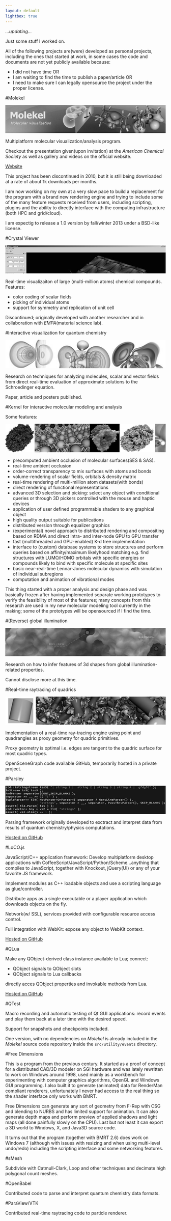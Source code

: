 ```yaml
---
layout: default
lightbox: true
---
```


_...updating..._

Just some stuff I worked on.

All of the following projects are(were) developed as personal projects, including the
ones that started at work, in some cases the code and documents are not yet publicly available
because:

* I did not have time OR
* I am waiting to find the time to publish a paper/article  OR
* I need to make sure I can legally opensource the project under the proper license. 

#Molekel

![](pics/molekel/bannerbw.jpg)

Multiplatform molecular visualization/analysis program.

Checkout the presentation given(upon invitation) at the _American Chemical Society_ as well 
as gallery and videos on the official website.

[Website](http://molekel.cscs.ch)

This project has been discontinued in 2010, but it is still being downloaded at
a rate of about 1k downloads per months.

I am now working on my own at a very slow pace to build a replacement for the program with a
brand new rendering engine and trying to include some of the many feature requests received
from users, including scripting, plugins and the ability to directly interface with the computing infrastructure (both HPC and grid/cloud).

I am expectig to release a 1.0 version by fall/winter 2013 under a BSD-like license.

#Crystal Viewer

![](pics/crystal_viewer/bannerbw.jpg)

Real-time visualizaiton of large (multi-million atoms) chemical compounds.
Features:

* color coding of scalar fields
* picking of individual atoms
* support for symmetry and replication of unit cell 

Discontinued; originally developed with another researcher and in collaboration with 
_EMPA_(material science lab).

#Interactive visualization for quantum chemistry

![](pics/funorbitals/bannerbw.jpg)

Research on techniques for analyzing molecules, scalar and vector fields from direct
real-time evaluation of approximate solutions to the Schroedinger equation.

Paper, article and posters published.

#Kernel for interactive molecular modeling and analysis

Some features:

![](pics/gkernel/bannerbw.jpg)

* precomputed ambient occlusion of molecular surfaces(SES & SAS).
* real-time ambient occlusion 
* order-correct transparency to mix surfaces with atoms and bonds
* volume-rendering of scalar fields, orbitals & density matrix
* real-time rendering of multi-million atom datasets(with bonds)
* direct rendering of functional representations
* advanced 3D selection and picking: select any object with conditional
  queries or through 3D pickers controlled with the mouse and haptic devices 
* application of user defined programmable shaders to any graphical object
* high quality output suitable for publications
* distributed version through equalizer graphics
* (experimental) novel approach to distributed rendering and compositing based on RDMA and
  direct intra- and inter-node GPU to GPU transfer
* fast (multithreaded and GPU-enabled) K-d tree implementation 
* interface to (custom) database systems to store structures and perform queries
  based on affinity/maximum likelyhood matching e.g. find structures
  with LUMO/HOMO orbitals with specific energies or compounds likely to
  bind with specific molecule at specific sites
* basic near-real-time Lennar-Jones molecular dynamics with simulation
  of individual subregions
* computation and animation of vibrational modes  

This thing started with a proper analysis and design phase and was basically
frozen after having implemented separate working prototypes to verify the
feasibility of most of the features; many concepts from this research
are used in my new molecular modeling tool currently in the making; some
of the prototypes will be opensourced if I find the time.

#(Reverse) global illumination

![](pics/rglobal_illum/bannerbw.jpg)

Research on how to infer features of 3d shapes from global illumination-related properties.

Cannot disclose more at this time. 

#Real-time raytracing of quadrics

![](pics/quadrics/bannerbw.jpg)

Implementation of a real-time ray-tracing engine using point and quadrangles
as proxy geometry for quadric primitives. 

Proxy geometry is optimal i.e. edges are tangent to the quadric surface
for most quadric types.

OpenSceneGraph code available GitHub, temporarily hosted in a private project.

#Parsley

![](pics/parsley/bannerbw.jpg)

Parsing framework originally developed to exctract and interpret data from results
of quantum chemistry/physics computations.

[Hosted on GitHub](http://github.com/candycode/parsley)

#LoCO.js

JavaScript/C++ application framework: Develop multiplatform desktop applications
with CoffeeScript/JavaScript/Python/Scheme...anything that compiles to
JavaScript, together with Knockout, jQuery(UI) or any of your favorite JS framework.

Implement modules as C++ loadable objects and use a scripting language as glue/controller.

Distribute apps as a single executable or a player application which downloads
objects on the fly.

Network(w/ SSL), services provided with configurable resource access control.

Full integration with WebKit: expose any object to WebKit context.

[Hosted on GitHub](http://locojs.net)

#QLua

Make any QObject-derived class instance available to Lua; connect:

* QObject signals to QObject slots
* QObject signals to Lua callbacks

directly acces QObject properties and invokable methods from Lua.

[Hosted on GitHub](http://github.com/candycode/qlua)

#QTest

Macro recording and automatic testing of Qt GUI applications: record events and play them back 
at a later time with the desired speed.

Support for snapshots and checkpoints included.

One version, with no dependencies on _Molekel_ is already included in the _Molekel_ 
source code repository inside the <code>src/utility/events</code> directory. 

#Free Dimensions

This is a program from the previous century. It started as  a proof of concept for a distributed CAD/3D modeler on SGI hardware and was lately rewritten to work on Windows around 1998, used mainly as a workbench for experimenting with computer graphics algorithms, OpenGL and Windows GUI programming. I also built it to generate (animated) data for RenderMan compliant renderers, unfortunately I never had access to the real thing so the shader interface only works with BMRT.

Free Dimensions can generate any sort of geometry from F-Rep with CSG and blending to NURBS and has limited support for animation. It can also generate depth maps and perform preview of applied shadows and light maps (all done painfully slowly on the CPU). Last but not least it can export a 3D world to Windows, X, and Java3D source code.

It turns out that the program (together with BMRT 2.6) does work on Windows 7 (although with issues with resizing and when using multi-level undo/redo) including the scripting interface and some networking features.

#sMesh

Subdivide with Catmull-Clark, Loop and other techniques and decimate high polygonal count
meshes.

#OpenBabel

Contributed code to parse and interpret quantum chemistry data formats.

#ParaView/VTK

Contributed real-time raytracing code to particle renderer. 

